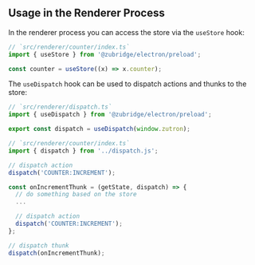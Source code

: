 ## Usage in the Renderer Process

In the renderer process you can access the store via the `useStore` hook:

```ts annotate
// `src/renderer/counter/index.ts`
import { useStore } from '@zubridge/electron/preload';

const counter = useStore((x) => x.counter);
```

The `useDispatch` hook can be used to dispatch actions and thunks to the store:

```ts annotate
// `src/renderer/dispatch.ts`
import { useDispatch } from '@zubridge/electron/preload';

export const dispatch = useDispatch(window.zutron);
```

```ts annotate
// `src/renderer/counter/index.ts`
import { dispatch } from '../dispatch.js';

// dispatch action
dispatch('COUNTER:INCREMENT');

const onIncrementThunk = (getState, dispatch) => {
  // do something based on the store
  ...

  // dispatch action
  dispatch('COUNTER:INCREMENT');
};

// dispatch thunk
dispatch(onIncrementThunk);
```
